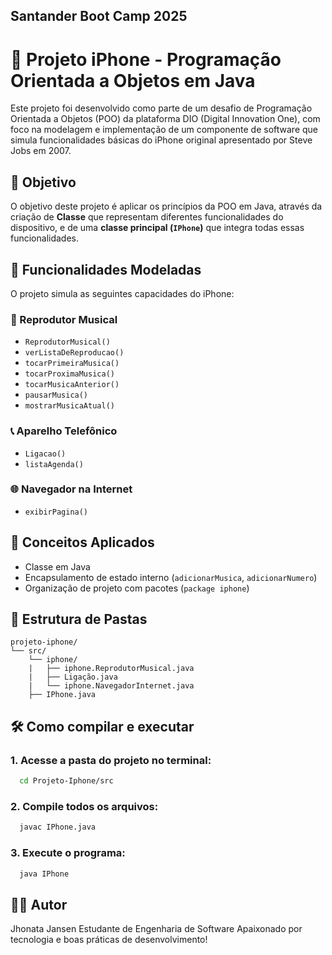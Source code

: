 ## Santander Boot Camp 2025
# 📱 Projeto iPhone - Programação Orientada a Objetos em Java

Este projeto foi desenvolvido como parte de um desafio de Programação Orientada a Objetos (POO) da plataforma DIO (Digital Innovation One), com foco na modelagem e implementação de um componente de software que simula funcionalidades básicas do iPhone original apresentado por Steve Jobs em 2007.

## 🚀 Objetivo

O objetivo deste projeto é aplicar os princípios da POO em Java, através da criação de **Classe** que representam diferentes funcionalidades do dispositivo, e de uma **classe principal (`IPhone`)** que integra todas essas funcionalidades.

## 🧩 Funcionalidades Modeladas

O projeto simula as seguintes capacidades do iPhone:

### 🎵 Reprodutor Musical
- `ReprodutorMusical()`
- `verListaDeReproducao()`
- `tocarPrimeiraMusica()`
- `tocarProximaMusica()`
- `tocarMusicaAnterior()`
- `pausarMusica()`
- `mostrarMusicaAtual() `

### 📞 Aparelho Telefônico
- `Ligacao()`
- `listaAgenda()`


### 🌐 Navegador na Internet
- `exibirPagina()`

## 🧠 Conceitos Aplicados

- Classe em Java
- Encapsulamento de estado interno (`adicionarMusica`, `adicionarNumero`)
- Organização de projeto com pacotes (`package iphone`)

## 📁 Estrutura de Pastas

```
projeto-iphone/
└── src/
    └── iphone/
    |   ├── iphone.ReprodutorMusical.java
    |   ├── Ligação.java
    |   └── iphone.NavegadorInternet.java
    ├── IPhone.java    
```

## 🛠️ Como compilar e executar

### 1. Acesse a pasta do projeto no terminal:
```bash
  cd Projeto-Iphone/src
```

### 2. Compile todos os arquivos:
```bash
  javac IPhone.java
```

### 3. Execute o programa:
```bash
  java IPhone
```


## 👨‍💻 Autor

Jhonata Jansen 
Estudante de Engenharia de Software
Apaixonado por tecnologia e boas práticas de desenvolvimento!
